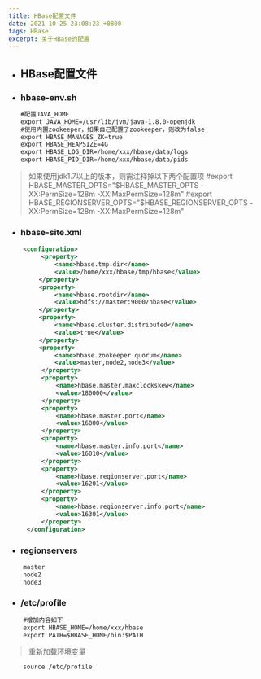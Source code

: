 ```yaml
---
title: HBase配置文件
date: 2021-10-25 23:08:23 +0800
tags: HBase
excerpt: 关于HBase的配置
---
```




- ## HBase配置文件

- ### hbase-env.sh

  ```xml
  #配置JAVA_HOME
  export JAVA_HOME=/usr/lib/jvm/java-1.8.0-openjdk
  #使用内置zookeeper，如果自己配置了zookeeper，则改为false
  export HBASE_MANAGES_ZK=true
  export HBASE_HEAPSIZE=4G
  export HBASE_LOG_DIR=/home/xxx/hbase/data/logs
  export HBASE_PID_DIR=/home/xxx/hbase/data/pids
  ```

>如果使用jdk1.7以上的版本，则需注释掉以下两个配置项
>#export HBASE_MASTER_OPTS="$HBASE_MASTER_OPTS -XX:PermSize=128m -XX:MaxPermSize=128m"
>#export HBASE_REGIONSERVER_OPTS="$HBASE_REGIONSERVER_OPTS -XX:PermSize=128m -XX:MaxPermSize=128m"

- ### hbase-site.xml

```xml
    <configuration>
         <property>
　　　　      <name>hbase.tmp.dir</name>
　　　　      <value>/home/xxx/hbase/tmp/hbase</value>
　　     </property>
　　     <property>
　　　　      <name>hbase.rootdir</name>
　　　　      <value>hdfs://master:9000/hbase</value>
　　     </property>
　　     <property>
　　　　      <name>hbase.cluster.distributed</name>
　　　　      <value>true</value>
　　     </property>
　　     <property>
　　　　      <name>hbase.zookeeper.quorum</name>
　　　　      <value>master,node2,node3</value>
         </property>
         <property>
             <name>hbase.master.maxclockskew</name>
             <value>180000</value>
         </property>
         <property>
             <name>hbase.master.port</name>
             <value>16000</value>
         </property>
         <property>
             <name>hbase.master.info.port</name>
             <value>16010</value>
         </property>
         <property>
             <name>hbase.regionserver.port</name>
             <value>16201</value>
         </property>
         <property>
             <name>hbase.regionserver.info.port</name>
             <value>16301</value>
         </property>
     </configuration>
```

- ### regionservers

```xml
    master
    node2
    node3
```

- ### /etc/profile

```xml
    #增加内容如下
    export HBASE_HOME=/home/xxx/hbase
    export PATH=$HBASE_HOME/bin:$PATH
```

   >重新加载环境变量

```xml
    source /etc/profile
```